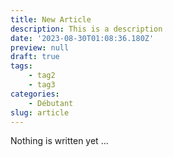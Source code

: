 ```yaml
---
title: New Article
description: This is a description
date: '2023-08-30T01:08:36.180Z'
preview: null
draft: true
tags:
    - tag2
    - tag3
categories:
    - Débutant
slug: article
---
```


Nothing is written yet ...